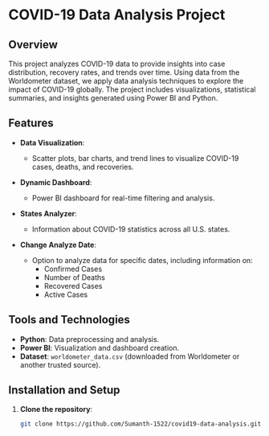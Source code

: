 # COVID-19 Data Analysis Project

## Overview
This project analyzes COVID-19 data to provide insights into case distribution, recovery rates, and trends over time. Using data from the Worldometer dataset, we apply data analysis techniques to explore the impact of COVID-19 globally. The project includes visualizations, statistical summaries, and insights generated using Power BI and Python.

## Features

- **Data Visualization**:
  - Scatter plots, bar charts, and trend lines to visualize COVID-19 cases, deaths, and recoveries.

- **Dynamic Dashboard**:
  - Power BI dashboard for real-time filtering and analysis.

- **States Analyzer**:
  - Information about COVID-19 statistics across all U.S. states.

- **Change Analyze Date**:
  - Option to analyze data for specific dates, including information on:
    - Confirmed Cases
    - Number of Deaths
    - Recovered Cases
    - Active Cases

## Tools and Technologies
- **Python**: Data preprocessing and analysis.
- **Power BI**: Visualization and dashboard creation.
- **Dataset**: `worldometer_data.csv` (downloaded from Worldometer or another trusted source).

## Installation and Setup

1. **Clone the repository**:
   ```bash
   git clone https://github.com/Sumanth-1522/covid19-data-analysis.git

